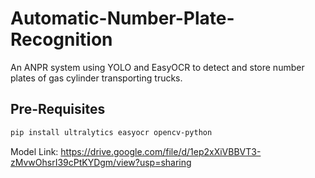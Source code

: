 # Automatic-Number-Plate-Recognition
An ANPR system using YOLO and EasyOCR to detect and store number plates of gas cylinder transporting trucks.

## Pre-Requisites
```bash
pip install ultralytics easyocr opencv-python
```
Model Link: https://drive.google.com/file/d/1ep2xXiVBBVT3-zMvwOhsrI39cPtKYDgm/view?usp=sharing
